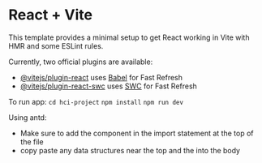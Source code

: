 # React + Vite

This template provides a minimal setup to get React working in Vite with HMR and some ESLint rules.

Currently, two official plugins are available:

- [@vitejs/plugin-react](https://github.com/vitejs/vite-plugin-react/blob/main/packages/plugin-react/README.md) uses [Babel](https://babeljs.io/) for Fast Refresh
- [@vitejs/plugin-react-swc](https://github.com/vitejs/vite-plugin-react-swc) uses [SWC](https://swc.rs/) for Fast Refresh


To run app:
`cd hci-project`
`npm install`
`npm run dev`

Using antd:
- Make sure to add the component in the import statement at the top of the file
- copy paste any data structures near the top and the <Element> </Element> into the body
